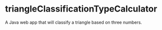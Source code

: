 # triangleClassificationTypeCalculator
A Java web app that will classify a triangle based on three numbers.
